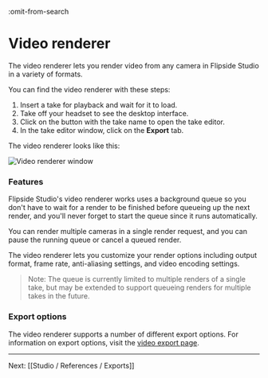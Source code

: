 :omit-from-search

# Video renderer

The video renderer lets you render video from any camera in Flipside Studio in a variety of formats.

You can find the video renderer with these steps:

1. Insert a take for playback and wait for it to load.
2. Take off your headset to see the desktop interface.
3. Click on the button with the take name to open the take editor.
4. In the take editor window, click on the **Export** tab.

The video renderer looks like this:

![Video renderer window](https://www.flipsidexr.com/files/docs/screenshots/video-renderer.jpg)

### Features

Flipside Studio's video renderer works uses a background queue so you don't have to wait for a render to be finished before queueing up the next render, and you'll never forget to start the queue since it runs automatically.

You can render multiple cameras in a single render request, and you can pause the running queue or cancel a queued render.

The video renderer lets you customize your render options including output format, frame rate, anti-aliasing settings, and video encoding settings.

> Note: The queue is currently limited to multiple renders of a single take, but may be extended to support queueing renders for multiple takes in the future.

### Export options

The video renderer supports a number of different export options. For information on export options, visit the [video export page](/docs/2021.1/studio/references/exports/video-exports).

---

Next: [[Studio / References / Exports]]

